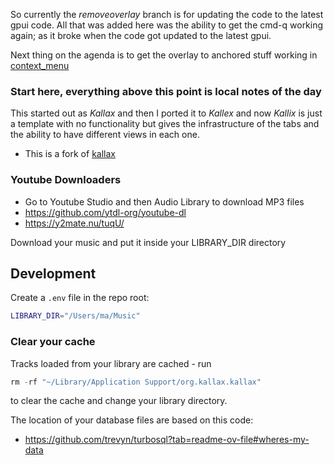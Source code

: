 
So currently the *removeoverlay* branch is for updating the code to the latest
gpui code.  All that was added here was the ability to get the cmd-q working
again; as it broke when the code got updated to the latest gpui.

Next thing on the agenda is to get the overlay to anchored stuff working
in [context_menu](https://discord.com/channels/@me/1215009852296790017/1225893620415205437)

### Start here, everything above this point is local notes of the day

This started out as _Kallax_ and then I ported it to _Kallex_ and now _Kallix_ is just a template with no functionality but gives the infrastructure of the tabs and the ability to have different views in each one.

- This is a fork of [kallax](https://github.com/Ben-Wormald/kallax)

### Youtube Downloaders

- Go to Youtube Studio and then Audio Library to download MP3 files
- https://github.com/ytdl-org/youtube-dl
- https://y2mate.nu/tuqU/

Download your music and put it inside your LIBRARY_DIR directory

## Development

Create a `.env` file in the repo root:

```sh
LIBRARY_DIR="/Users/ma/Music"
```

### Clear your cache

Tracks loaded from your library are cached - run

```rust
rm -rf "~/Library/Application Support/org.kallax.kallax"
```

to clear the cache and change your library directory.

The location of your database files are based on this code:

- https://github.com/trevyn/turbosql?tab=readme-ov-file#wheres-my-data
